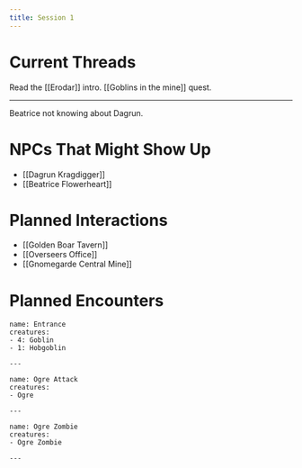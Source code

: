 ```yaml
---
title: Session 1
---
```

# Current Threads

Read the [[Erodar]] intro.
[[Goblins in the mine]] quest.

---

Beatrice not knowing about Dagrun. 

# NPCs That Might Show Up

- [[Dagrun Kragdigger]]
- [[Beatrice Flowerheart]]
# Planned Interactions

- [[Golden Boar Tavern]]
- [[Overseers Office]]
- [[Gnomegarde Central Mine]]

# Planned Encounters

```encounter-table
name: Entrance
creatures:
- 4: Goblin
- 1: Hobgoblin

---

name: Ogre Attack
creatures:
- Ogre

---

name: Ogre Zombie
creatures:
- Ogre Zombie

---
```

